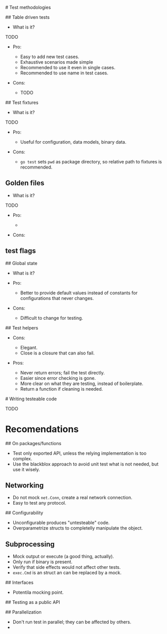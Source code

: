 # Test methodologies

## Table driven tests

* What is it?

TODO

* Pro:

  - Easy to add new test cases.
  - Exhaustive scenarios made simple
  - Recommended to use it even in single cases.
  - Recommended to use name in test cases.

* Cons:

  - TODO

## Test fixtures

* What is it?

TODO

* Pro:

  - Useful for configuration, data models, binary data.

* Cons:

  - `go test` sets `pwd` as package directory, so relative path to fixtures is
    recommended.

## Golden files

* What is it?

TODO

* Pro:

  - 

* Cons:

## test flags

## Global state

* What is it?
* Pro:

  - Better to provide default values instead of constants for configurations
    that never changes.

* Cons:

  - Difficult to change for testing.

## Test helpers

* Cons:

  - Elegant.
  - Close is a closure that can also fail.

* Pros:

  - Never return errors; fail the test directly.
  - Easier since error checking is gone.
  - More clear on what they are testing, instead of boilerplate.
  - Return a function if cleaning is needed.

# Writing testeable code

TODO

# Recomendations

## On packages/functions

- Test only exported API, unless the relying implementation is too complex.
- Use the blackblox approach to avoid unit test what is not needed, but use it
  wisely.

## Networking

- Do not mock `net.Conn`, create a real network connection.
- Easy to test any protocol.

## Configurability

- Unconfigurable produces "untesteable" code.
- Overparametrize structs to completelly manipulate the object.

## Subprocessing

- Mock output or execute (a good thing, actually).
- Only run if binary is present.
- Verify that side effects would not affect other tests.
- `exec.Cmd` is an struct an can be replaced by a mock.

## Interfaces

- Potentila mocking point.

## Testing as a public API

## Parallelization

- Don't run test in parallel; they can be affected by others.
- 
